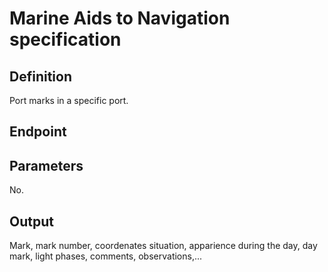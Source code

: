 # Marine Aids to Navigation specification

## Definition
Port marks in a specific port. 
## Endpoint
## Parameters
No.
## Output 
Mark, mark number, coordenates situation, apparience during the day, day mark, light phases, comments, observations,...

